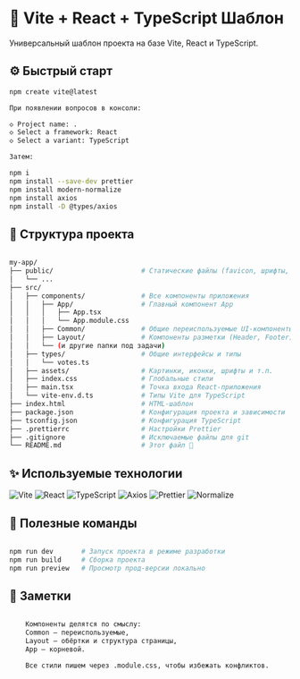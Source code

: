 # 🚀 Vite + React + TypeScript Шаблон

Универсальный шаблон проекта на базе Vite, React и TypeScript.

## ⚙️ Быстрый старт

```bash
npm create vite@latest

При появлении вопросов в консоли:

◇ Project name: .
◇ Select a framework: React
◇ Select a variant: TypeScript

Затем:

npm i
npm install --save-dev prettier
npm install modern-normalize
npm install axios
npm install -D @types/axios

```

## 📁 Структура проекта

```bash

my-app/
├── public/                      # Статические файлы (favicon, шрифты, изображения)
│   └── ...
├── src/
│   ├── components/              # Все компоненты приложения
│   │   ├── App/                 # Главный компонент App
│   │   │   ├── App.tsx
│   │   │   └── App.module.css
│   │   ├── Common/              # Общие переиспользуемые UI-компоненты
│   │   ├── Layout/              # Компоненты разметки (Header, Footer)
│   │   └── (и другие папки под задачи)
│   ├── types/                   # Общие интерфейсы и типы
│   │   └── votes.ts
│   ├── assets/                  # Картинки, иконки, шрифты и т.п.
│   ├── index.css                # Глобальные стили
│   ├── main.tsx                 # Точка входа React-приложения
│   └── vite-env.d.ts            # Типы Vite для TypeScript
├── index.html                   # HTML-шаблон
├── package.json                 # Конфигурация проекта и зависимости
├── tsconfig.json                # Конфигурация TypeScript
├── .prettierrc                  # Настройки Prettier
├── .gitignore                   # Исключаемые файлы для git
└── README.md                    # Этот файл 🙂

```

## ✨ Используемые технологии

![Vite](https://img.shields.io/badge/Vite-646CFF?logo=vite&logoColor=fff)
![React](https://img.shields.io/badge/React-61DAFB?logo=react&logoColor=000)
![TypeScript](https://img.shields.io/badge/TypeScript-3178C6?logo=typescript&logoColor=fff)
![Axios](https://img.shields.io/badge/Axios-5A29E4?logo=axios&logoColor=fff)
![Prettier](https://img.shields.io/badge/Prettier-F7B93E?logo=prettier&logoColor=000)
![Normalize](https://img.shields.io/badge/Modern--Normalize-000000?style=flat)

## 🧰 Полезные команды

```bash

npm run dev       # Запуск проекта в режиме разработки
npm run build     # Сборка проекта
npm run preview   # Просмотр прод-версии локально

```

## 📝 Заметки

```bash

    Компоненты делятся по смыслу:
    Common — переиспользуемые,
    Layout — обёртки и структура страницы,
    App — корневой.

    Все стили пишем через .module.css, чтобы избежать конфликтов.

```
